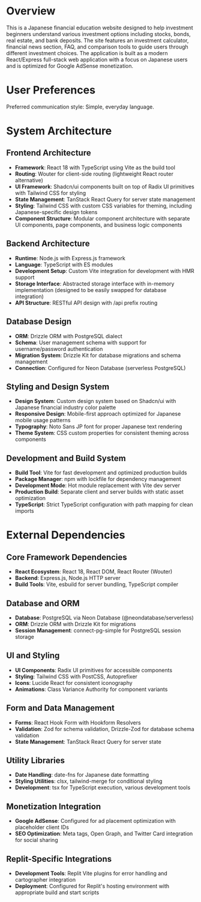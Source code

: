 # Overview

This is a Japanese financial education website designed to help investment beginners understand various investment options including stocks, bonds, real estate, and bank deposits. The site features an investment calculator, financial news section, FAQ, and comparison tools to guide users through different investment choices. The application is built as a modern React/Express full-stack web application with a focus on Japanese users and is optimized for Google AdSense monetization.

# User Preferences

Preferred communication style: Simple, everyday language.

# System Architecture

## Frontend Architecture
- **Framework**: React 18 with TypeScript using Vite as the build tool
- **Routing**: Wouter for client-side routing (lightweight React router alternative)
- **UI Framework**: Shadcn/ui components built on top of Radix UI primitives with Tailwind CSS for styling
- **State Management**: TanStack React Query for server state management
- **Styling**: Tailwind CSS with custom CSS variables for theming, including Japanese-specific design tokens
- **Component Structure**: Modular component architecture with separate UI components, page components, and business logic components

## Backend Architecture
- **Runtime**: Node.js with Express.js framework
- **Language**: TypeScript with ES modules
- **Development Setup**: Custom Vite integration for development with HMR support
- **Storage Interface**: Abstracted storage interface with in-memory implementation (designed to be easily swapped for database integration)
- **API Structure**: RESTful API design with /api prefix routing

## Database Design
- **ORM**: Drizzle ORM with PostgreSQL dialect
- **Schema**: User management schema with support for username/password authentication
- **Migration System**: Drizzle Kit for database migrations and schema management
- **Connection**: Configured for Neon Database (serverless PostgreSQL)

## Styling and Design System
- **Design System**: Custom design system based on Shadcn/ui with Japanese financial industry color palette
- **Responsive Design**: Mobile-first approach optimized for Japanese mobile usage patterns
- **Typography**: Noto Sans JP font for proper Japanese text rendering
- **Theme System**: CSS custom properties for consistent theming across components

## Development and Build System
- **Build Tool**: Vite for fast development and optimized production builds
- **Package Manager**: npm with lockfile for dependency management
- **Development Mode**: Hot module replacement with Vite dev server
- **Production Build**: Separate client and server builds with static asset optimization
- **TypeScript**: Strict TypeScript configuration with path mapping for clean imports

# External Dependencies

## Core Framework Dependencies
- **React Ecosystem**: React 18, React DOM, React Router (Wouter)
- **Backend**: Express.js, Node.js HTTP server
- **Build Tools**: Vite, esbuild for server bundling, TypeScript compiler

## Database and ORM
- **Database**: PostgreSQL via Neon Database (@neondatabase/serverless)
- **ORM**: Drizzle ORM with Drizzle Kit for migrations
- **Session Management**: connect-pg-simple for PostgreSQL session storage

## UI and Styling
- **UI Components**: Radix UI primitives for accessible components
- **Styling**: Tailwind CSS with PostCSS, Autoprefixer
- **Icons**: Lucide React for consistent iconography
- **Animations**: Class Variance Authority for component variants

## Form and Data Management
- **Forms**: React Hook Form with Hookform Resolvers
- **Validation**: Zod for schema validation, Drizzle-Zod for database schema validation
- **State Management**: TanStack React Query for server state

## Utility Libraries
- **Date Handling**: date-fns for Japanese date formatting
- **Styling Utilities**: clsx, tailwind-merge for conditional styling
- **Development**: tsx for TypeScript execution, various development tools

## Monetization Integration
- **Google AdSense**: Configured for ad placement optimization with placeholder client IDs
- **SEO Optimization**: Meta tags, Open Graph, and Twitter Card integration for social sharing

## Replit-Specific Integrations
- **Development Tools**: Replit Vite plugins for error handling and cartographer integration
- **Deployment**: Configured for Replit's hosting environment with appropriate build and start scripts